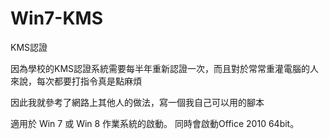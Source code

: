 Win7-KMS
========

KMS認證

因為學校的KMS認證系統需要每半年重新認證一次，而且對於常常重灌電腦的人來說，每次都要打指令真是點麻煩

因此我就參考了網路上其他人的做法，寫一個我自己可以用的腳本

適用於 Win 7 或 Win 8 作業系統的啟動。
同時會啟動Office 2010 64bit。
